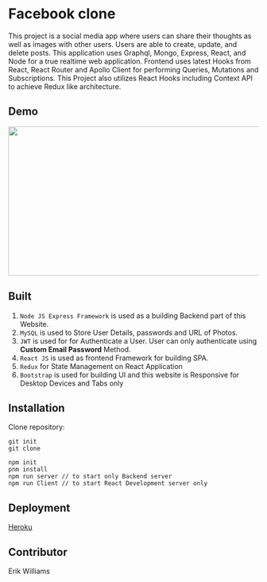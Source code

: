 # Facebook clone

This project is a social media app where users can share their thoughts as well as images with other users. Users are able to create, update, and delete posts. This application uses Graphql, Mongo, Express, React, and Node for a true realtime web application. Frontend uses latest Hooks from React, React Router and Apollo Client for performing Queries, Mutations and Subscriptions. This Project also utilizes React Hooks including Context API to achieve Redux like architecture.

## Demo

<!-- ![]() -->
<img src="./client/public/demo.gif" width="600" height="300">

## Built

1. `Node JS Express Framework` is used as a building Backend part of this Website.
2. `MySQL` is used to Store User Details, passwords and URL of Photos.
3. `JWT` is used for for Authenticate a User. User can only authenticate using **Custom Email Password** Method.
4. `React JS` is used as frontend Framework for building SPA.
5. `Redux` for State Management on React Application
6. `Bootstrap` is used for building UI and this website is Responsive for Desktop Devices and Tabs only

## Installation

Clone repository:

```
git init
git clone
```

```
npm init
pnm install
npm run server // to start only Backend server
npm run Client // to start React Development server only
```

## Deployment

[Heroku](https://gql-client-epw.herokuapp.com/profile)

## Contributor

Erik Williams
